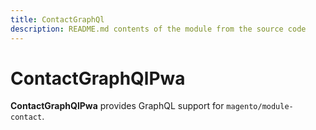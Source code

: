 ```yaml
---
title: ContactGraphQl
description: README.md contents of the module from the source code
---
```


# ContactGraphQlPwa

**ContactGraphQlPwa** provides GraphQL support for `magento/module-contact`.
